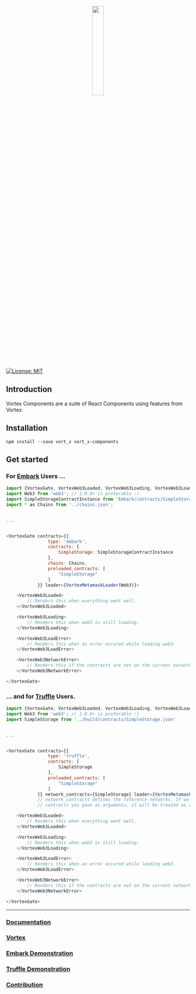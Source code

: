 <!--
  Title: Vortex Components
  Description: And Ethereum Dapp React and Redux tool taking care of transactions, smart contracts and many more !
  Author: mortimr
  -->
<div align="center" >
<img width="25%" src="https://raw.githubusercontent.com/Horyus/vortex-components/master/.assets/vortex-components.png">
</div>

[![License: MIT](https://img.shields.io/badge/License-MIT-yellow.svg)](https://opensource.org/licenses/MIT)

## Introduction

Vortex Components are a suite of React Components using features from Vortex.

## Installation

```
npm install --save vort_x vort_x-components
```

## Get started

### For [Embark](https://embark.status.im) Users ...

```js
import {VortexGate, VortexWeb3Loaded, VortexWeb3Loading, VortexWeb3LoadError, VortexWeb3NetworkError, VortexMetamaskLoader} from 'vort_x-components';
import Web3 from 'web3'; // 1.0.0+ is preferable :)
import SimpleStorageContractInstance from 'Embark/contracts/SimpleStorage';
import * as Chains from '../chains.json';


...


<VortexGate contracts={{
                type: 'embark',
                contracts: {
                    SimpleStorage: SimpleStorageContractInstance
                },
                chains: Chains,
                preloaded_contracts: [
                    "SimpleStorage"
                ]
            }} loader={VortexMetamaskLoader(Web3)}>

    <VortexWeb3Loaded>
        // Renders this when everything went well.
    </VortexWeb3Loaded>

    <VortexWeb3Loading>
        // Renders this when web3 is still loading.
    </VortexWeb3Loading>

    <VortexWeb3LoadError>
        // Renders this when an error occured while loading web3.
    </VortexWeb3LoadError>

    <VortexWeb3NetworkError>
        // Renders this if the contracts are not on the current network
    </VortexWeb3NetworkError>

</VortexGate>
```

### ... and for [Truffle](https://embark.status.im) Users.

```js
import {VortexGate, VortexWeb3Loaded, VortexWeb3Loading, VortexWeb3LoadError, VortexWeb3NetworkError, VortexMetamaskLoader} from 'vort_x-components';
import Web3 from 'web3'; // 1.0.0+ is preferable :)
import SimpleStorage from '../build/contracts/SimpleStorage.json'


...


<VortexGate contracts={{
                type: 'truffle',
                contracts: [
                    SimpleStorage
                ],
                preloaded_contracts: [
                    "SimpleStorage"
                ]
            }} network_contracts={SimpleStorage} loader={VortexMetamaskLoader(Web3)}>
            // network_contracts defines the reference networks. If we are on a network where we can't find the
            // contracts you gave as arguments, it will be treated as a NetworkError.

    <VortexWeb3Loaded>
        // Renders this when everything went well.
    </VortexWeb3Loaded>

    <VortexWeb3Loading>
        // Renders this when web3 is still loading.
    </VortexWeb3Loading>

    <VortexWeb3LoadError>
        // Renders this when an error occured while loading web3.
    </VortexWeb3LoadError>

    <VortexWeb3NetworkError>
        // Renders this if the contracts are not on the current network
    </VortexWeb3NetworkError>

</VortexGate>
```

----

### [Documentation](https://vort-x.readthedocs.io/en/master/tutorial#vortex-components)

### [Vortex](https://github.com/Horyus/vortex)

### [Embark Demonstration](https://github.com/Horyus/vortex-demo-embark)

### [Truffle Demonstration](https://github.com/Horyus/vortex-demo)

### [Contribution](./CONTRIBUTING.md)



